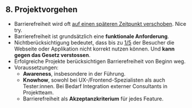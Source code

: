 ## 8. Projektvorgehen <!-- .element class="custom-topic" -->

<div class="fragment">

- Barrierefreiheit wird oft [auf einen späteren Zeitpunkt verschoben](https://www.adnovum.com/de/blog/digitale-baustellen-vermeiden-dank-barrierefreiheit). Nice try.
- Barrierefreiheit ist grundsätzlich eine **funktionale Anforderung**.
- Nichtberücksichtigung bedeutet, dass bis zu [1/5](/#/2/1) der Besucher die Webseite oder Applikation nicht korrekt nutzen können. Und **kann gegen das Gesetz verstossen**.
- Erfolgreiche Projekte berücksichtigen Barrierefreiheit von Beginn weg.
- Voraussetzungen:
  - **Awareness**, insbesondere in der Führung.
  - **Knowhow**, sowohl bei UX-/Frontend-Spezialisten als auch Tester:innen. Bei Bedarf Integration externer Consultants in Projektteam.
  - Barrierefreiheit als **Akzeptanzkriterium** für jedes Feature.

</div>

